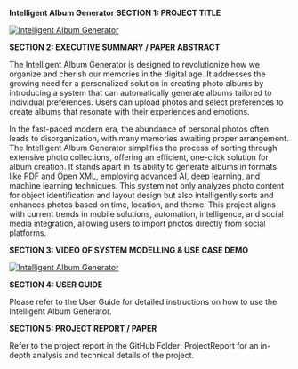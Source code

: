 **Intelligent Album Generator**
**SECTION 1: PROJECT TITLE**

[![Intelligent Album Generator](https://i9.ytimg.com/vi/-L9mqh4XUWo/mqdefault.jpg?sqp=CMCn1qoG-oaymwEmCMACELQB8quKqQMa8AEB-AH-CYAC0AWKAgwIABABGH8gEygUMA8=&rs=AOn4CLBFP8uelM4eQxeu1GvrqfBY09sxkw)](https://youtu.be/-L9mqh4XUWo "SnapYummy -- Intelligent Cooking Assistant")


**SECTION 2: EXECUTIVE SUMMARY / PAPER ABSTRACT**

The Intelligent Album Generator is designed to revolutionize how we organize and cherish our memories in the digital age. It addresses the growing need for a personalized solution in creating photo albums by introducing a system that can automatically generate albums tailored to individual preferences. Users can upload photos and select preferences to create albums that resonate with their experiences and emotions.

In the fast-paced modern era, the abundance of personal photos often leads to disorganization, with many memories awaiting proper arrangement. The Intelligent Album Generator simplifies the process of sorting through extensive photo collections, offering an efficient, one-click solution for album creation. It stands apart in its ability to generate albums in formats like PDF and Open XML, employing advanced AI, deep learning, and machine learning techniques. This system not only analyzes photo content for object identification and layout design but also intelligently sorts and enhances photos based on time, location, and theme. This project aligns with current trends in mobile solutions, automation, intelligence, and social media integration, allowing users to import photos directly from social platforms.


**SECTION 3: VIDEO OF SYSTEM MODELLING & USE CASE DEMO**

[![Intelligent Album Generator](https://i9.ytimg.com/vi/vbuaxch2F8I/mqdefault.jpg?sqp=CMCn1qoG-oaymwEmCMACELQB8quKqQMa8AEB-AH-CYAC0AWKAgwIABABGGUgZShlMA8%3D&rs=AOn4CLD-q-Olx2hiESknixMYDh0ZrqHLBg&retry=5)](https://youtu.be/vbuaxch2F8I "SnapYummy -- Intelligent Cooking Assistant")


**SECTION 4: USER GUIDE**

Please refer to the User Guide for detailed instructions on how to use the Intelligent Album Generator.

**SECTION 5: PROJECT REPORT / PAPER**

Refer to the project report in the GitHub Folder: ProjectReport for an in-depth analysis and technical details of the project.

